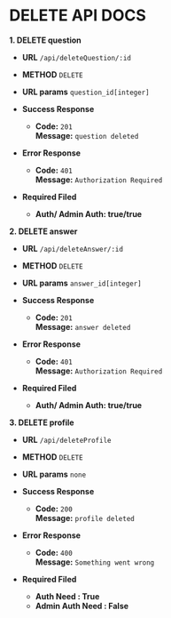 # DELETE API DOCS
**1. DELETE question**
* **URL**
    `/api/deleteQuestion/:id`

* **METHOD**
    `DELETE`

* **URL params**
    `question_id[integer]`

* **Success Response**<br />
    * **Code:** `201` <br />
      **Message:** `question deleted` <br />

* **Error Response**
    * **Code:** `401` <br />
      **Message:** `Authorization Required` <br />

* **Required Filed**
    * **Auth/ Admin Auth: true/true**

**2. DELETE answer**
* **URL**
    `/api/deleteAnswer/:id`

* **METHOD**
    `DELETE`

* **URL params**
    `answer_id[integer]`

* **Success Response**<br />
    * **Code:** `201` <br />
      **Message:** `answer deleted` <br />

* **Error Response**
    * **Code:** `401` <br />
      **Message:** `Authorization Required` <br />

* **Required Filed**
    * **Auth/ Admin Auth: true/true**

**3. DELETE profile**
* **URL**
    `/api/deleteProfile`

* **METHOD**
    `DELETE`

* **URL params**
    `none`

* **Success Response**<br />
    * **Code:** `200` <br />
      **Message:** `profile deleted` <br />

* **Error Response**
    * **Code:** `400` <br />
      **Message:** `Something went wrong` <br />

* **Required Filed**
    * **Auth Need : True**
    * **Admin Auth Need : False**
